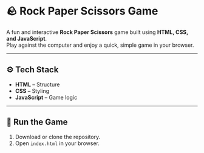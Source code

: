 # 🪨 Rock Paper Scissors Game

A fun and interactive **Rock Paper Scissors** game built using **HTML, CSS, and JavaScript**.  
Play against the computer and enjoy a quick, simple game in your browser.

---

## ⚙️ Tech Stack
- **HTML** – Structure  
- **CSS** – Styling  
- **JavaScript** – Game logic  

---

## 🚀 Run the Game
1. Download or clone the repository.  
2. Open `index.html` in your browser.  

